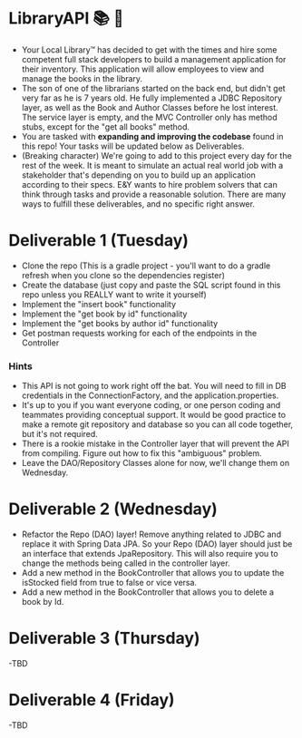 # LibraryAPI :books: :bank:

- Your Local Library™ has decided to get with the times and hire some competent full stack developers to build a management application for their inventory. This application will allow employees to view and manage the books in the library. 
- The son of one of the librarians started on the back end, but didn't get very far as he is 7 years old. He fully implemented a JDBC Repository layer, as well as the Book and Author Classes before he lost interest. The service layer is empty, and the MVC Controller only has method stubs, except for the "get all books" method.
- You are tasked with **expanding and improving the codebase** found in this repo! Your tasks will be updated below as Deliverables.
- (Breaking character) We're going to add to this project every day for the rest of the week. It is meant to simulate an actual real world job with a stakeholder that's depending on you to build up an application according to their specs. E&Y wants to hire problem solvers that can think through tasks and provide a reasonable solution. There are many ways to fulfill these deliverables, and no specific right answer.


# Deliverable 1 (Tuesday)

- Clone the repo (This is a gradle project - you'll want to do a gradle refresh when you clone so the dependencies register)
- Create the database (just copy and paste the SQL script found in this repo unless you REALLY want to write it yourself)
- Implement the "insert book" functionality
- Implement the "get book by id" functionality
- Implement the "get books by author id" functionality
- Get postman requests working for each of the endpoints in the Controller

### Hints

- This API is not going to work right off the bat. You will need to fill in DB credentials in the ConnectionFactory, and the application.properties. 
- It's up to you if you want everyone coding, or one person coding and teammates providing conceptual support. It would be good practice to make a remote git repository and database so you can all code together, but it's not required.
- There is a rookie mistake in the Controller layer that will prevent the API from compiling. Figure out how to fix this "ambiguous" problem.
- Leave the DAO/Repository Classes alone for now, we'll change them on Wednesday.

# Deliverable 2 (Wednesday)

- Refactor the Repo (DAO) layer! Remove anything related to JDBC and replace it with Spring Data JPA. So your Repo (DAO) layer should just be an interface that extends JpaRepository. This will also require you to change the methods being called in the controller layer.
- Add a new method in the BookController that allows you to update the isStocked field from true to false or vice versa. 
- Add a new method in the BookController that allows you to delete a book by Id.

# Deliverable 3 (Thursday)

-TBD

# Deliverable 4 (Friday)

-TBD
